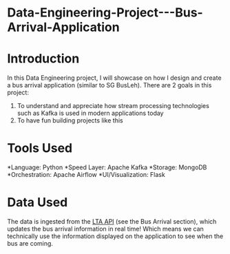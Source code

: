 # Data-Engineering-Project---Bus-Arrival-Application


# Introduction
In this Data Engineering project, I will showcase on how I design and create a bus arrival application (similar to SG BusLeh). There are 2 goals in this project:
1. To understand and appreciate how stream processing technologies such as Kafka is used in modern applications today
2. To have fun building projects like this

# Tools Used
*Language: Python
*Speed Layer: Apache Kafka
*Storage: MongoDB
*Orchestration: Apache Airflow
*UI/Visualization: Flask

# Data Used
The data is ingested from the [LTA API](https://datamall.lta.gov.sg/content/datamall/en/dynamic-data.html) (see the Bus Arrival section), which updates the bus arrival information in real time! Which means we can technically use the information displayed on the application to see when the bus are coming.



